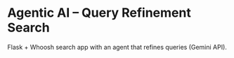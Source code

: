 # Agentic AI – Query Refinement Search

Flask + Whoosh search app with an agent that refines queries (Gemini API).
